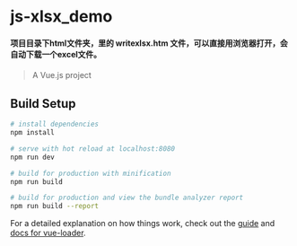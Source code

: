 # js-xlsx_demo

#### 项目目录下html文件夹，里的 writexlsx.htm 文件，可以直接用浏览器打开，会自动下载一个excel文件。

#### 


> A Vue.js project

## Build Setup

``` bash
# install dependencies
npm install

# serve with hot reload at localhost:8080
npm run dev

# build for production with minification
npm run build

# build for production and view the bundle analyzer report
npm run build --report
```

For a detailed explanation on how things work, check out the [guide](http://vuejs-templates.github.io/webpack/) and [docs for vue-loader](http://vuejs.github.io/vue-loader).
